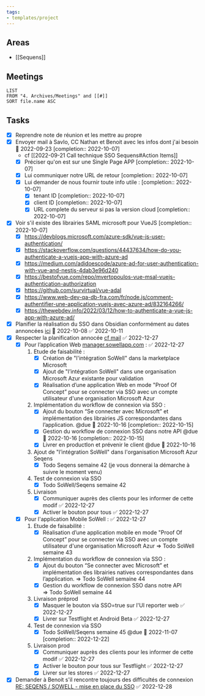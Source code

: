 ```yaml
---
tags:
- templates/project
---
```

## Areas
- [[Sequens]]

## Meetings
```dataview
LIST
FROM "4. Archives/Meetings" and [[#]]
SORT file.name ASC
```
## Tasks 
- [x] Reprendre note de réunion et les mettre au propre 
- [x] Envoyer mail à SavIo, CC Nathan et Benoit avec les infos dont j'ai besoin 📅 2022-09-23 [completion:: 2022-10-07]
	- cf [[2022-09-21 Call technique SSO Sequens#Action Items]]
	- [x] Préciser qu'on est sur une Single Page APP [completion:: 2022-10-07]
	- [x] Lui communiquer notre URL de retour [completion:: 2022-10-07]
	- [x] Lui demander de nous fournir toute info utile : [completion:: 2022-10-07]
		- [x] tenant ID [completion:: 2022-10-07]
		- [x] client ID [completion:: 2022-10-07]
		- [x] URL complete du serveur si pas la version cloud [completion:: 2022-10-07]
- [x] Voir s'il existe des librairies SAML microsoft pour VueJS [completion:: 2022-10-07]
	- [x] https://devblogs.microsoft.com/azure-sdk/vue-js-user-authentication/
	- [x] https://stackoverflow.com/questions/44437634/how-do-you-authenticate-a-vuejs-app-with-azure-ad
	- [x] https://medium.com/adidoescode/azure-ad-for-user-authentication-with-vue-and-nestjs-4dab3e96d240
	- [x] https://bestofvue.com/repo/mvertopoulos-vue-msal-vuejs-authentication-authorization
	- [x] https://github.com/survirtual/vue-adal
	- [x] https://www.web-dev-qa-db-fra.com/fr/node.js/comment-authentifier-une-application-vuejs-avec-azure-ad/832164266/
	- [x] https://thewebdev.info/2022/03/12/how-to-authenticate-a-vue-js-app-with-azure-ad/
- [x] Planifier la réalisation du SSO dans Obsidian conformément au dates annoncées [ici](message://<E3ADF990-B915-47A7-AE04-E2C3B01DC179@sowellapp.com>) 📅 2022-10-08 ✅ 2022-10-11
- [x] Respecter la planification annocée  [cf mail](message://<E3ADF990-B915-47A7-AE04-E2C3B01DC179@sowellapp.com>) ✅ 2022-12-27
	- [x] Pour l’application Web [manager.sowellapp.com](http://manager.sowellapp.com/) : ✅ 2022-12-27
		1. Etude de faisabilité :
			- [x] Création de "l'intégration SoWell" dans la marketplace Microsoft
			- [x] Ajout de "l’intégration SoWell" dans une organisation Microsoft Azur existante pour validation
			- [x] Réalisation d’une application Web en mode "Proof Of Concept” pour se connecter via SSO avec un compte utilisateur d'une organisation Microsoft Azur  
		2. Implémentation du workflow de connexion via SSO :
			- [x] Ajout du bouton “Se connecter avec Microsoft” et implémentation des librairies JS correspondantes dans l’application. @due 📅 2022-10-16 [completion:: 2022-10-15]
			- [x] Gestion du workflow de connexion SSO dans notre API @due 📅 2022-10-16 [completion:: 2022-10-15]
			- [x] Livrer en productIon et prévenir le client @due 📅 2022-10-16 
		3. Ajout de "l’intégration SoWell" dans l'organisation Microsoft Azur Seqens 
			- [x] Todo Seqens semaine 42 (je vous donnerai la démarche à suivre le moment venu)
		4. Test de connexion via SSO 
			- [x] Todo SoWell/Seqens semaine 42
		5. Livraison
			- [x] Communiquer auprès des clients pour les informer de cette modif ✅ 2022-12-27
			- [x] Activer le bouton pour tous ✅ 2022-12-27
	- [x] Pour l'application Mobile SoWell : ✅ 2022-12-27
		1. Etude de faisabilité :
			- [x] Réalisation d’une application mobile en mode "Proof Of Concept” pour se connecter via SSO avec un compte utilisateur d'une organisation Microsoft Azur => Todo SoWell semaine 43
		2. Implémentation du workflow de connexion via SSO :
			- [x] Ajout du bouton “Se connecter avec Microsoft” et implémentation des librairies natives correspondantes dans l’application. => Todo SoWell semaine 44
			- [x] Gestion du workflow de connexion SSO dans notre API => Todo SoWell semaine 44
		3. Livraison préprod
			- [x] Masquer le bouton via SSO=true sur l'UI reporter web ✅ 2022-12-27
			- [x] Livrer sur Testflight et Android Beta ✅ 2022-12-27
		4. Test de connexion via SSO
			- [x] Todo SoWell/Seqens semaine 45 @due 📅 2022-11-07 [completion:: 2022-12-22]
		5. Livraison prod
			- [x] Communiquer auprès des clients pour les informer de cette modif ✅ 2022-12-27
			- [x] Activer le bouton pour tous sur Testflight ✅ 2022-12-27
			- [x] Livrer sur les stores ✅ 2022-12-27
- [x] Demander à Benoit s'il rencontre toujours des difficultés de connexion [RE: SEQENS / SOWELL - mise en place du SSO](message:%3CPR0P264MB255200EE954CCB61CA6139D3FB049@PR0P264MB2552.FRAP264.PROD.OUTLOOK.COM%3E) ✅ 2022-12-28
